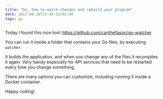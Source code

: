 ```yaml
---
title: "Go, how to watch changes and rebuild your program"
date: 2017-08-26T15:46:52+02:00
tags: go
---
```


Today I found this nice tool: <https://github.com/canthefason/go-watcher>

You can run it inside a folder that contains your Go files, by executing `watcher`.

It builds the application, and when you change any of the files it recompiles it again. Very handy especially for API services that need to be restarted every time you change something.

There are many options you can customize, including running it inside a Docker container.

Happy coding!